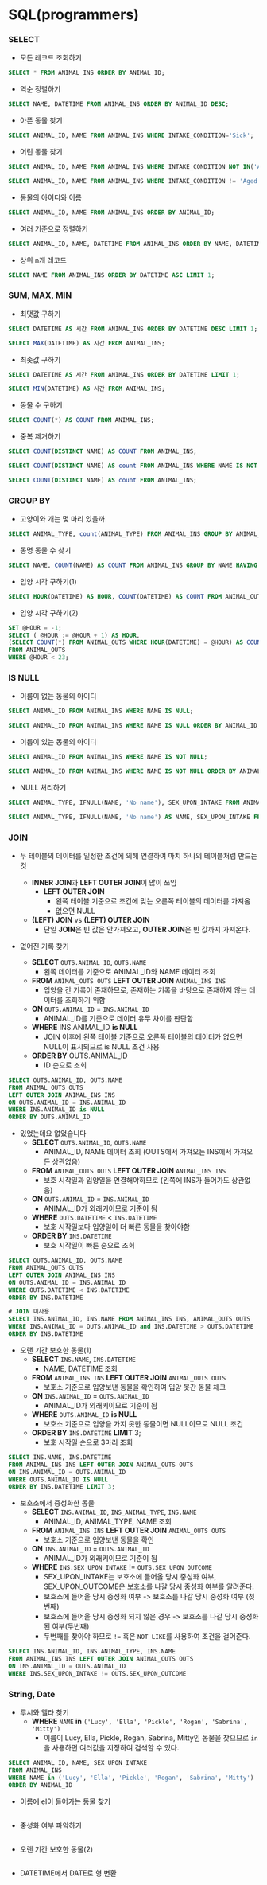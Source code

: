 # SQL(programmers)

### SELECT

- 모든 레코드 조회하기

```sql
SELECT * FROM ANIMAL_INS ORDER BY ANIMAL_ID;
```



- 역순 정렬하기

```sql
SELECT NAME, DATETIME FROM ANIMAL_INS ORDER BY ANIMAL_ID DESC;
```



- 아픈 동물 찾기

```sql
SELECT ANIMAL_ID, NAME FROM ANIMAL_INS WHERE INTAKE_CONDITION='Sick';
```



- 어린 동물 찾기

```sql
SELECT ANIMAL_ID, NAME FROM ANIMAL_INS WHERE INTAKE_CONDITION NOT IN('Aged') ORDER BY ANIMAL_ID;

SELECT ANIMAL_ID, NAME FROM ANIMAL_INS WHERE INTAKE_CONDITION != 'Aged' ORDER BY ANIMAL_ID;
```



- 동물의 아이디와 이름

```sql
SELECT ANIMAL_ID, NAME FROM ANIMAL_INS ORDER BY ANIMAL_ID;
```



- 여러 기준으로 정렬하기

```sql
SELECT ANIMAL_ID, NAME, DATETIME FROM ANIMAL_INS ORDER BY NAME, DATETIME DESC;
```



- 상위 n개 레코드

```sql
SELECT NAME FROM ANIMAL_INS ORDER BY DATETIME ASC LIMIT 1;
```





### SUM, MAX, MIN

- 최댓값 구하기

```sql
SELECT DATETIME AS 시간 FROM ANIMAL_INS ORDER BY DATETIME DESC LIMIT 1;

SELECT MAX(DATETIME) AS 시간 FROM ANIMAL_INS;
```



- 최솟값 구하기

```sql
SELECT DATETIME AS 시간 FROM ANIMAL_INS ORDER BY DATETIME LIMIT 1;

SELECT MIN(DATETIME) AS 시간 FROM ANIMAL_INS;
```



- 동물 수 구하기

```sql
SELECT COUNT(*) AS COUNT FROM ANIMAL_INS;
```



- 중복 제거하기

```sql
SELECT COUNT(DISTINCT NAME) AS COUNT FROM ANIMAL_INS;

SELECT COUNT(DISTINCT NAME) AS count FROM ANIMAL_INS WHERE NAME IS NOT NULL;

SELECT COUNT(DISTINCT NAME) AS count FROM ANIMAL_INS;
```



### GROUP BY

- 고양이와 개는 몇 마리 있을까

```sql
SELECT ANIMAL_TYPE, count(ANIMAL_TYPE) FROM ANIMAL_INS GROUP BY ANIMAL_TYPE ORDER BY ANIMAL_TYPE;
```



- 동명 동물 수 찾기

```sql
SELECT NAME, COUNT(NAME) AS COUNT FROM ANIMAL_INS GROUP BY NAME HAVING COUNT(NAME) >= 2 ORDER BY NAME;
```



- 입양 시각 구하기(1)

```sql
SELECT HOUR(DATETIME) AS HOUR, COUNT(DATETIME) AS COUNT FROM ANIMAL_OUTS GROUP BY HOUR HAVING HOUR BETWEEN 9 AND 19 ORDER BY HOUR(DATETIME);
```



- 입양 시각 구하기(2)

```sql
SET @HOUR = -1;
SELECT ( @HOUR := @HOUR + 1) AS HOUR, 
(SELECT COUNT(*) FROM ANIMAL_OUTS WHERE HOUR(DATETIME) = @HOUR) AS COUNT
FROM ANIMAL_OUTS
WHERE @HOUR < 23;
```





### IS NULL

- 이름이 없는 동물의 아이디

```sql
SELECT ANIMAL_ID FROM ANIMAL_INS WHERE NAME IS NULL;

SELECT ANIMAL_ID FROM ANIMAL_INS WHERE NAME IS NULL ORDER BY ANIMAL_ID;
```



- 이름이 있는 동물의 아이디

```sql
SELECT ANIMAL_ID FROM ANIMAL_INS WHERE NAME IS NOT NULL;

SELECT ANIMAL_ID FROM ANIMAL_INS WHERE NAME IS NOT NULL ORDER BY ANIMAL_ID;
```



- NULL 처리하기

```sql
SELECT ANIMAL_TYPE, IFNULL(NAME, 'No name'), SEX_UPON_INTAKE FROM ANIMAL_INS;

SELECT ANIMAL_TYPE, IFNULL(NAME, 'No name') AS NAME, SEX_UPON_INTAKE FROM ANIMAL_INS ORDER BY ANIMAL_ID;
```





### JOIN

- 두 테이블의 데이터를 일정한 조건에 의해 연결하여 마치 하나의 테이블처럼 만드는 것
  - **INNER JOIN**과 **LEFT OUTER JOIN**이 많이 쓰임
    - **LEFT OUTER JOIN**
      - 왼쪽 테이블 기준으로 조건에 맞는 오른쪽 테이블의 데이터를 가져옴
      - 없으면 NULL
  - **(LEFT) JOIN** vs **(LEFT) OUTER JOIN**
    - 단일 **JOIN**은 빈 값은 안가져오고, **OUTER JOIN**은 빈 값까지 가져온다.



- 없어진 기록 찾기
  - **SELECT** ``OUTS.ANIMAL_ID``, ``OUTS.NAME``
    - 왼쪽 데이터를 기준으로 ANIMAL_ID와 NAME 데이터 조회
  - **FROM** ``ANIMAL_OUTS OUTS`` **LEFT OUTER JOIN** ``ANIMAL_INS INS``
    - 입양을 간 기록이 존재하므로, 존재하는 기록을 바탕으로 존재하지 않는 데이터를 조회하기 위함
  - **ON** ``OUTS.ANIMAL_ID`` = ``INS.ANIMAL_ID``
    - ANIMAL_ID를 기준으로 데이터 유무 차이를 판단함
  - **WHERE** INS.ANIMAL_ID **is NULL**
    - JOIN 이후에 왼쪽 테이블 기준으로 오른쪽 테이블의 데이터가 없으면 NULL이 표시되므로 is NULL 조건 사용
  - **ORDER BY** OUTS.ANIMAL_ID
    - ID 순으로 조회

```sql
SELECT OUTS.ANIMAL_ID, OUTS.NAME
FROM ANIMAL_OUTS OUTS 
LEFT OUTER JOIN ANIMAL_INS INS
ON OUTS.ANIMAL_ID = INS.ANIMAL_ID
WHERE INS.ANIMAL_ID is NULL
ORDER BY OUTS.ANIMAL_ID
```



- 있었는데요 없었습니다
  - **SELECT** ``OUTS.ANIMAL_ID``, ``OUTS.NAME``
    - ANIMAL_ID, NAME 데이터 조회 (OUTS에서 가져오든 INS에서 가져오든 상관없음)
  - **FROM** ``ANIMAL_OUTS OUTS`` **LEFT OUTER JOIN** ``ANIMAL_INS INS``
    - 보호 시작일과 입양일을 연결해야하므로 (왼쪽에 INS가 들어가도 상관없음)
  - **ON** ``OUTS.ANIMAL_ID`` = ``INS.ANIMAL_ID``
    - ANIMAL_ID가 외래키이므로 기준이 됨
  - **WHERE** ``OUTS.DATETIME`` < ``INS.DATETIME``
    - 보호 시작일보다 입양일이 더 빠른 동물을 찾아야함
  - **ORDER BY** ``INS.DATETIME``
    - 보호 시작일이 빠른 순으로 조회

```sql
SELECT OUTS.ANIMAL_ID, OUTS.NAME
FROM ANIMAL_OUTS OUTS
LEFT OUTER JOIN ANIMAL_INS INS
ON OUTS.ANIMAL_ID = INS.ANIMAL_ID
WHERE OUTS.DATETIME < INS.DATETIME
ORDER BY INS.DATETIME

# JOIN 미사용
SELECT INS.ANIMAL_ID, INS.NAME FROM ANIMAL_INS INS, ANIMAL_OUTS OUTS
WHERE INS.ANIMAL_ID = OUTS.ANIMAL_ID and INS.DATETIME > OUTS.DATETIME
ORDER BY INS.DATETIME
```



- 오랜 기간 보호한 동물(1)
  - **SELECT** ``INS.NAME``, ``INS.DATETIME``
    - NAME, DATETIME 조회
  - **FROM** ``ANIMAL_INS INS`` **LEFT OUTER JOIN** ``ANIMAL_OUTS OUTS``
    - 보호소 기준으로 입양보낸 동물을 확인하여 입양 못간 동물 체크
  - **ON** ``INS.ANIMAL_ID`` = ``OUTS.ANIMAL_ID``
    - ANIMAL_ID가 외래키이므로 기준이 됨
  - **WHERE** ``OUTS.ANIMAL_ID`` **is NULL**
    - 보호소 기준으로 입양을 가지 못한 동물이면 NULL이므로 NULL 조건
  - **ORDER BY** ``INS.DATETIME`` **LIMIT** 3;
    - 보호 시작일 순으로 3마리 조회

```sql
SELECT INS.NAME, INS.DATETIME
FROM ANIMAL_INS INS LEFT OUTER JOIN ANIMAL_OUTS OUTS
ON INS.ANIMAL_ID = OUTS.ANIMAL_ID
WHERE OUTS.ANIMAL_ID IS NULL
ORDER BY INS.DATETIME LIMIT 3;
```



- 보호소에서 중성화한 동물
  - **SELECT** ``INS.ANIMAL_ID``, ``INS_ANIMAL_TYPE``, ``INS.NAME``
    - ANIMAL_ID, ANIMAL_TYPE, NAME 조회
  - **FROM** ``ANIMAL_INS INS`` **LEFT OUTER JOIN** ``ANIMAL_OUTS OUTS``
    - 보호소 기준으로 입양보낸 동물을 확인
  - **ON** ``INS.ANIMAL_ID`` = ``OUTS.ANIMAL_ID``
    - ANIMAL_ID가 외래키이므로 기준이 됨
  - **WHERE** ``INS.SEX_UPON_INTAKE`` != ``OUTS.SEX_UPON_OUTCOME``
    - SEX_UPON_INTAKE는 보호소에 들어올 당시 중성화 여부, SEX_UPON_OUTCOME은 보호소를 나갈 당시 중성화 여부를 알려준다.
    - 보호소에 들어올 당시 중성화 여부 -> 보호소를 나갈 당시 중성화 여부 (첫번째)
    - 보호소에 들어올 당시 중성화 되지 않은 경우 -> 보호소를 나갈 당시 중성화된 여부(두번째)
    - 두번째를 찾아야 하므로 ``!=`` 혹은 ``NOT LIKE``를 사용하여 조건을 걸어준다.

```sql
SELECT INS.ANIMAL_ID, INS.ANIMAL_TYPE, INS.NAME
FROM ANIMAL_INS INS LEFT OUTER JOIN ANIMAL_OUTS OUTS
ON INS.ANIMAL_ID = OUTS.ANIMAL_ID
WHERE INS.SEX_UPON_INTAKE != OUTS.SEX_UPON_OUTCOME
```





### String, Date

- 루시와 엘라 찾기
  - **WHERE** ``NAME`` **in** ``('Lucy', 'Ella', 'Pickle', 'Rogan', 'Sabrina', 'Mitty')``
    - 이름이 Lucy, Ella, Pickle, Rogan, Sabrina, Mitty인 동물을 찾으므로 ``in``을 사용하면 여러값을 지정하여 검색할 수 있다.

```sql
SELECT ANIMAL_ID, NAME, SEX_UPON_INTAKE
FROM ANIMAL_INS
WHERE NAME in ('Lucy', 'Ella', 'Pickle', 'Rogan', 'Sabrina', 'Mitty')
ORDER BY ANIMAL_ID
```



- 이름에 el이 들어가는 동물 찾기

```sql
```



- 중성화 여부 파악하기

```sql
```



- 오랜 기간 보호한 동물(2)

```sql
```



- DATETIME에서 DATE로 형 변환

```sql
```

